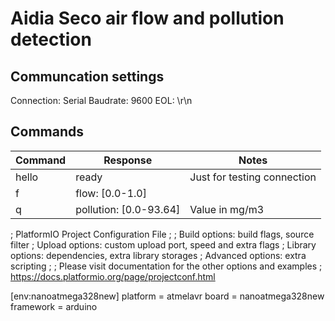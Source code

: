 # Aidia Seco air flow and pollution detection

## Communcation settings

Connection: Serial
Baudrate: 9600
EOL: \r\n

## Commands

| Command | Response               | Notes                       |
| ------- | ---------------------- | --------------------------- |
| hello   | ready                  | Just for testing connection |
| f       | flow: [0.0-1.0]        |                             |
| q       | pollution: [0.0-93.64] | Value in mg/m3              |

; PlatformIO Project Configuration File
;
; Build options: build flags, source filter
; Upload options: custom upload port, speed and extra flags
; Library options: dependencies, extra library storages
; Advanced options: extra scripting
;
; Please visit documentation for the other options and examples
; https://docs.platformio.org/page/projectconf.html

[env:nanoatmega328new]
platform = atmelavr
board = nanoatmega328new
framework = arduino

